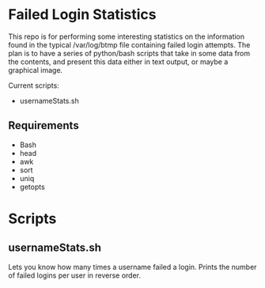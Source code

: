 # Failed Login Statistics

This repo is for performing some interesting statistics on the information found in the typical /var/log/btmp file containing failed login attempts.
The plan is to have a series of python/bash scripts that take in some data from the contents, and present this data either in text output, or maybe a graphical image.

Current scripts:

- usernameStats.sh

## Requirements

- Bash
- head
- awk
- sort
- uniq
- getopts

# Scripts

## usernameStats.sh

Lets you know how many times a username failed a login.
Prints the number of failed logins per user in reverse order.
